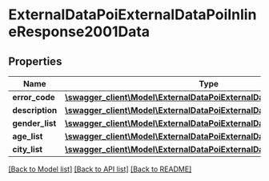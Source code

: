 # ExternalDataPoiExternalDataPoiInlineResponse2001Data

## Properties
Name | Type | Description | Notes
------------ | ------------- | ------------- | -------------
**error_code** | [**\swagger_client\Model\ExternalDataPoiExternalDataPoiErrorCode**](ExternalDataPoiExternalDataPoiErrorCode.md) |  | 
**description** | [**\swagger_client\Model\ExternalDataPoiExternalDataPoiDescription**](ExternalDataPoiExternalDataPoiDescription.md) |  | 
**gender_list** | [**\swagger_client\Model\ExternalDataPoiExternalDataPoiExternalPoiUser[]**](ExternalDataPoiExternalDataPoiExternalPoiUser.md) |  | [optional] 
**age_list** | [**\swagger_client\Model\ExternalDataPoiExternalDataPoiExternalPoiUser[]**](ExternalDataPoiExternalDataPoiExternalPoiUser.md) |  | [optional] 
**city_list** | [**\swagger_client\Model\ExternalDataPoiExternalDataPoiExternalPoiUser[]**](ExternalDataPoiExternalDataPoiExternalPoiUser.md) |  | [optional] 

[[Back to Model list]](../README.md#documentation-for-models) [[Back to API list]](../README.md#documentation-for-api-endpoints) [[Back to README]](../README.md)

